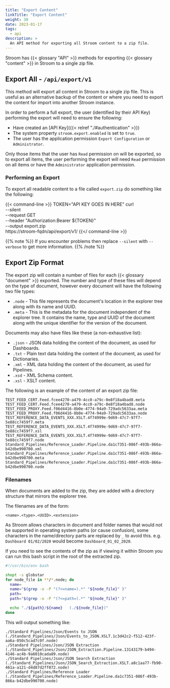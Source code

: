 ```yaml
---
title: "Export Content"
linkTitle: "Export Content"
weight: 30
date: 2023-01-17
tags:
  - api
description: >
  An API method for exporting all Stroom content to a zip file.
---
```


Stroom has {{< glossary "API" >}} methods for exporting {{< glossary "content" >}} in Stroom to a single zip file.


## Export All - `/api/export/v1`

This method will export all content in Stroom to a single zip file.
This is useful as an alternative backup of the content or where you need to export the content for import into another Stroom instance.

In order to perform a full export, the user (identified by their API Key) performing the export will need to ensure the following:

* Have created an [API Key]({{< relref "./#authentication" >}})
* The system property `stroom.export.enabled` is set to `true`.
* The user has the application permission `Export Configuration` or `Administrator`.

Only those items that the user has `Read` permission on will be exported, so to export all items, the user performing the export will need `Read` permission on all items or have the `Administrator` application permission.


### Performing an Export

To export all readable content to a file called `export.zip` do something like the following:

{{< command-line >}}
TOKEN="API KEY GOES IN HERE"
curl \
  --silent \
  --request GET \
  --header "Authorization:Bearer ${TOKEN}" \
  --output export.zip \
  https://stroom-fqdn/api/export/v1/
{{</ command-line >}}

{{% note %}}
If you encounter problems then replace `--silent` with `--verbose` to get more information.
{{% /note %}}


## Export Zip Format

The export zip will contain a number of files for each {{< glossary "document" >}} exported.
The number and type of these files will depend on the type of document, however every document will have the following two file types:

* `.node` - This file represents the document's location in the explorer tree along with its name and UUID.
* `.meta` - This is the metadata for the document independent of the explorer tree.
  It contains the name, type and UUID of the document along with the unique identifier for the version of the document.

Documents may also have files like these (a non-exhaustive list):

* `.json` - JSON data holding the content of the document, as used for Dashboards.
* `.txt` - Plain text data holding the content of the document, as used for Dictionaries.
* `.xml` - XML data holding the content of the document, as used for Pipelines.
* `.xsd` - XML Schema content.
* `.xsl` - XSLT content.

The following is an example of the content of an export zip file:

```text
TEST_FEED_CERT.Feed.fcee4270-a479-4cc0-a79c-0e8f18a4bad8.meta
TEST_FEED_CERT.Feed.fcee4270-a479-4cc0-a79c-0e8f18a4bad8.node
TEST_FEED_PROXY.Feed.f06d4416-8b0e-4774-94a9-729adc5633aa.meta
TEST_FEED_PROXY.Feed.f06d4416-8b0e-4774-94a9-729adc5633aa.node
TEST_REFERENCE_DATA_EVENTS_XXX.XSLT.4f74999e-9d69-47c7-97f7-5e88cc7459f7.meta
TEST_REFERENCE_DATA_EVENTS_XXX.XSLT.4f74999e-9d69-47c7-97f7-5e88cc7459f7.xsl
TEST_REFERENCE_DATA_EVENTS_XXX.XSLT.4f74999e-9d69-47c7-97f7-5e88cc7459f7.node
Standard_Pipelines/Reference_Loader.Pipeline.da1c7351-086f-493b-866a-b42dbe990700.xml
Standard_Pipelines/Reference_Loader.Pipeline.da1c7351-086f-493b-866a-b42dbe990700.meta
Standard_Pipelines/Reference_Loader.Pipeline.da1c7351-086f-493b-866a-b42dbe990700.node
```


### Filenames

When documents are added to the zip, they are added with a directory structure that mirrors the explorer tree.

The filenames are of the form:

```text
<name>.<type>.<UUID>.<extension>
```

As Stroom allows characters in document and folder names that would not be supported in operating system paths (or cause confusion), some characters in the name/directory parts are replaced by `_` to avoid this. e.g. `Dashboard 01/02/2020` would become `Dashboard_01_02_2020`.

If you need to see the contents of the zip as if viewing it within Stroom you can run this bash script in the root of the extracted zip.

```bash
#!/usr/bin/env bash

shopt -s globstar
for node_file in **/*.node; do
  name=
  name="$(grep -o -P "(?<=name=).*" "${node_file}" )"
  path=
  path="$(grep -o -P "(?<=path=).*" "${node_file}" )"

  echo "./${path}/${name}   (./${node_file})"
done
```

This will output something like:
```text
./Standard Pipelines/Json/Events to JSON   (./Standard_Pipelines/Json/Events_to_JSON.XSLT.1c3d42c2-f512-423f-aa6a-050c5cad7c0f.node)
./Standard Pipelines/Json/JSON Extraction   (./Standard_Pipelines/Json/JSON_Extraction.Pipeline.13143179-b494-4146-ac4b-9a6010cada89.node)
./Standard Pipelines/Json/JSON Search Extraction   (./Standard_Pipelines/Json/JSON_Search_Extraction.XSLT.a8c1aa77-fb90-461a-a121-d4d87d2ff072.node)
./Standard Pipelines/Reference Loader   (./Standard_Pipelines/Reference_Loader.Pipeline.da1c7351-086f-493b-866a-b42dbe990700.node)
```




